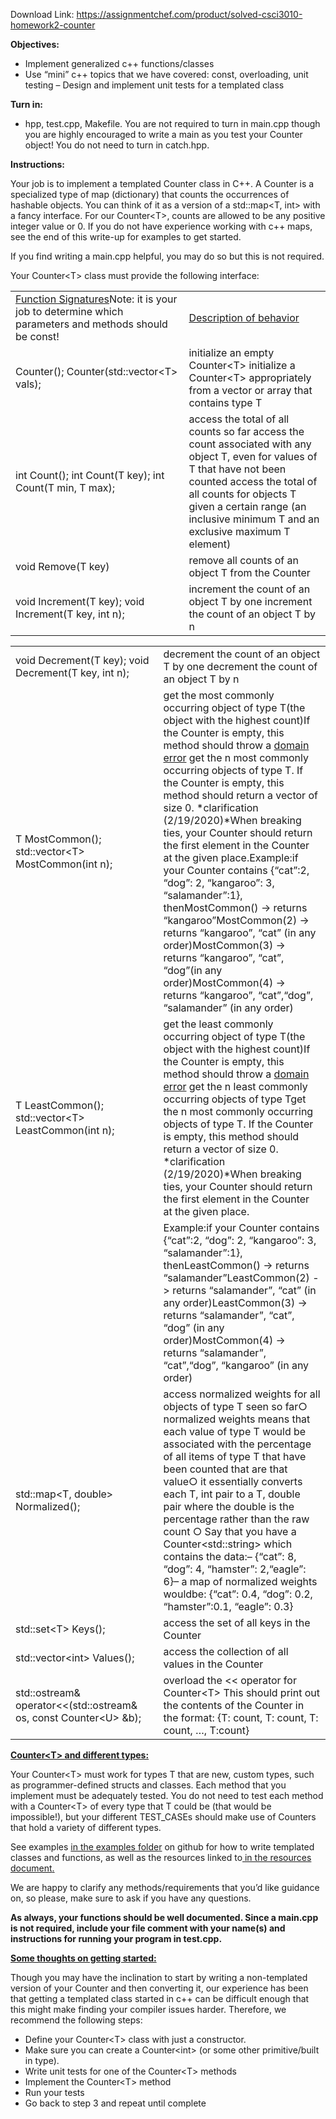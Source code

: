 Download Link: https://assignmentchef.com/product/solved-csci3010-homework2-counter
<br>



<strong>Objectives:</strong>

<ul>

 <li>Implement generalized c++ functions/classes</li>

 <li>Use “mini” c++ topics that we have covered: const, overloading, unit testing – Design and implement unit tests for a templated class</li>

</ul>

<strong>Turn in: </strong>

<ul>

 <li>hpp, test.cpp, Makefile. You are not required to turn in main.cpp though you are highly encouraged to write a main as you test your Counter object! You do not need to turn in catch.hpp.</li>

</ul>

<strong>Instructions: </strong>

Your job is to implement a templated Counter class in C++. A Counter is a specialized type of map (dictionary) that counts the occurrences of hashable objects. You can think of it as a version of a std::map&lt;T, int&gt; with a fancy interface. For our Counter&lt;T&gt;, counts are allowed to be any positive integer value or 0. If you do not have experience working with c++ maps, see the end of this write-up for examples to get started.




If you find writing a main.cpp helpful, you may do so but this is not required.




Your Counter&lt;T&gt; class must provide the following interface:




<table width="719">

 <tbody>

  <tr>

   <td width="368"><u>Function Signatures</u>Note: it is your job to determine which parameters and methods should be const!</td>

   <td width="351"><u>Description of behavior</u></td>

  </tr>

  <tr>

   <td width="368">Counter(); Counter(std::vector&lt;T&gt; vals);</td>

   <td width="351">initialize an empty Counter&lt;T&gt; initialize a Counter&lt;T&gt; appropriately from a vector or array that contains type T</td>

  </tr>

  <tr>

   <td width="368">int Count();   int Count(T key);   int Count(T min, T max);</td>

   <td width="351">access the total of all counts so far  access the count associated with any object T, even for values of T that have not been counted access the total of all counts for objects T given a certain range (an inclusive minimum T and an exclusive maximum T element)</td>

  </tr>

  <tr>

   <td width="368">void Remove(T key)</td>

   <td width="351">remove all counts of an object T from the Counter</td>

  </tr>

  <tr>

   <td width="368">void Increment(T key); void Increment(T key, int n);</td>

   <td width="351">increment the count of an object T by one increment the count of an object T by n</td>

  </tr>

 </tbody>

</table>




<table width="719">

 <tbody>

  <tr>

   <td width="368">void Decrement(T key); void Decrement(T key, int n);</td>

   <td width="351">decrement the count of an object T by one decrement the count of an object T by n</td>

  </tr>

  <tr>

   <td width="368">T MostCommon();       std::vector&lt;T&gt; MostCommon(int n);</td>

   <td width="351">get the most commonly occurring object of type T(the object with the highest count)If the Counter is empty, this method should throw a <a href="https://en.cppreference.com/w/cpp/error/domain_error">domain error</a>   get the n most commonly occurring objects of type T. If the Counter is empty, this method should return a vector of size 0. *clarification (2/19/2020)*When breaking ties, your Counter should return the first element in the Counter at the given place.Example:if your Counter contains {“cat”:2, “dog”: 2, “kangaroo”: 3, “salamander”:1}, thenMostCommon() -&gt; returns “kangaroo”MostCommon(2) -&gt; returns “kangaroo”, “cat” (in any order)MostCommon(3) -&gt; returns “kangaroo”, “cat”, “dog”(in any order)MostCommon(4) -&gt; returns “kangaroo”, “cat”,“dog”, “salamander” (in any order)</td>

  </tr>

  <tr>

   <td width="368">T LeastCommon();     std::vector&lt;T&gt; LeastCommon(int n);</td>

   <td width="351">get the least commonly occurring object of type T(the object with the highest count)If the Counter is empty, this method should throw a <a href="https://en.cppreference.com/w/cpp/error/domain_error">domain error</a>  get the n least commonly occurring objects of type Tget the n most commonly occurring objects of type T. If the Counter is empty, this method should return a vector of size 0. *clarification (2/19/2020)*When breaking ties, your Counter should return the first element in the Counter at the given place.</td>

  </tr>

  <tr>

   <td width="368"></td>

   <td width="351">Example:if your Counter contains {“cat”:2, “dog”: 2, “kangaroo”: 3, “salamander”:1}, thenLeastCommon() -&gt; returns “salamander”LeastCommon(2) -&gt; returns “salamander”, “cat” (in any order)LeastCommon(3) -&gt; returns “salamander”, “cat”, “dog” (in any order)MostCommon(4) -&gt; returns “salamander”, “cat”,“dog”, “kangaroo” (in any order)</td>

  </tr>

  <tr>

   <td width="368">std::map&lt;T, double&gt; Normalized();</td>

   <td width="351">access normalized weights for all objects of type T seen so far○    normalized weights means that each value of type T would be associated with the percentage of all items of type T that have been counted that are that value○    it essentially converts each T, int pair to a T, double pair where the double is the percentage rather than the raw count ○    Say that you have a Counter&lt;std::string&gt; which contains the data:–       {“cat”: 8, “dog”: 4, “hamster”: 2,“eagle”: 6}–       a map of normalized weights wouldbe: {“cat”: 0.4, “dog”: 0.2, “hamster”:0.1, “eagle”: 0.3}</td>

  </tr>

  <tr>

   <td width="368">std::set&lt;T&gt; Keys();</td>

   <td width="351">access the set of all keys in the Counter</td>

  </tr>

  <tr>

   <td width="368">std::vector&lt;int&gt; Values();</td>

   <td width="351">access the collection of all values in the Counter</td>

  </tr>

  <tr>

   <td width="368">  std::ostream&amp; operator&lt;&lt;(std::ostream&amp; os, const Counter&lt;U&gt; &amp;b);</td>

   <td width="351">overload the &lt;&lt; operator for Counter&lt;T&gt; This should print out the contents of the Counter in the format: {T: count, T: count, T: count, …, T:count}</td>

  </tr>

 </tbody>

</table>













<strong><u>Counter&lt;T&gt; and different types:</u> </strong>

Your Counter&lt;T&gt; must work for types T that are new, custom types, such as programmer-defined structs and classes. Each method that you implement must be adequately tested. You do not need to test each method with a Counter&lt;T&gt; of every type that T could be (that would be impossible!), but your different TEST_CASEs should make use of Counters that hold a variety of different types.




See examples <a href="https://github.com/muzny/csci3010-cuboulder/tree/master/examples">in the examples folde</a>​  <a href="https://github.com/muzny/csci3010-cuboulder/tree/master/examples">r</a> on github for how to write templated classes and functions, as well as the​         resources linked to<a href="https://github.com/muzny/csci3010-cuboulder/blob/master/resources.md#templating"> in the resources document</a><u>​           </u><a href="https://github.com/muzny/csci3010-cuboulder/blob/master/resources.md#templating">.</a>




We are happy to clarify any methods/requirements that you’d like guidance on, so please, make sure to ask if you have any questions.

<strong> </strong>

<strong>As always, your functions should be well documented. Since a main.cpp is not required, include your file comment with your name(s) and instructions for running your program in test.cpp. </strong>

<strong> </strong>

<strong><u>Some thoughts on getting started:</u> </strong>

Though you may have the inclination to start by writing a non-templated version of your Counter and then converting it, our experience has been that getting a templated class started in c++ can be difficult enough that this might make finding your compiler issues harder. Therefore, we recommend the following steps:

<ul>

 <li>Define your Counter&lt;T&gt; class with just a constructor.</li>

 <li>Make sure you can create a Counter&lt;int&gt; (or some other primitive/built in type).</li>

 <li>Write unit tests for one of the Counter&lt;T&gt; methods</li>

 <li>Implement the Counter&lt;T&gt; method</li>

 <li>Run your tests</li>

 <li>Go back to step 3 and repeat until complete</li>

</ul>


